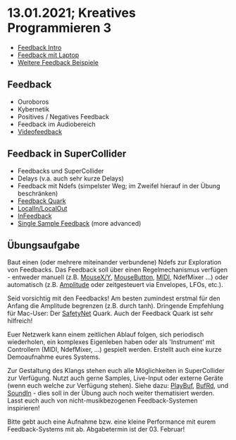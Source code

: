 # 13.01.2021; Kreatives Programmieren 3

* [Feedback Intro](feedback_intro.scd)
* [Feedback mit Laptop](feedback_laptop.scd)
* [Weitere Feedback Beispiele](feedback.scd)

## Feedback

* Ouroboros
* Kybernetik
* Positives / Negatives Feedback
* Feedback im Audiobereich
* [Videofeedback](https://www.youtube.com/watch?v=B4Kn3djJMCE)

## Feedback in SuperCollider

* Feedbacks und SuperCollider
* Delays (v.a. auch sehr kurze Delays)
* Feedback mit Ndefs (simpelster Weg; im Zweifel hierauf in der Übung beschränken)
* [Feedback Quark](https://github.com/supercollider-quarks/Feedback)
* [LocalIn/LocalOut](http://doc.sccode.org/Classes/LocalIn.html)
* [InFeedback](http://doc.sccode.org/Classes/InFeedback.html)
* [Single Sample Feedback](https://zenodo.org/record/3898757#.X_3NiuhKhhE) (more advanced)

## Übungsaufgabe

Baut einen (oder mehrere miteinander verbundene) Ndefs zur Exploration von Feedbacks. Das Feedback soll über einen Regelmechanismus verfügen - entweder manuell (z.B. [MouseX/Y](https://doc.sccode.org/Classes/MouseX.html), [MouseButton](https://doc.sccode.org/Classes/MouseButton.html), [MIDI](https://github.com/cappelnord/Kreatives-Programmieren-II-2020-2021/blob/master/FAQ/midi_cc.scd), NdefMixer ...) oder automatisch (z.B. [Amplitude](https://doc.sccode.org/Classes/Amplitude.html) oder zeitgesteuert via Envelopes, LFOs, etc.).

Seid vorsichtig mit den Feedbacks! Am besten zumindest erstmal für den Anfang die Amplitude begrenzen (z.B. durch tanh). Dringende Empfehlung für Mac-User: Der [SafetyNet](https://supercollider.github.io/download) Quark. Auch der Feedback Quark ist sehr hilfreich!

Euer Netzwerk kann einem zeitlichen Ablauf folgen, sich periodisch wiederholen, ein komplexes Eigenleben haben oder als 'Instrument' mit Controllern (MIDI, NdefMixer, ...) gespielt werden. Erstellt auch eine kurze Demoaufnahme eures Systems.

Zur Gestaltung des Klangs stehen euch alle Möglichkeiten in SuperCollider zur Verfügung. Nutzt auch gerne Samples, Live-Input oder externe Geräte (wenn euch welche zur Verfügung stehen). Siehe dazu: [PlayBuf](https://doc.sccode.org/Classes/PlayBuf.html), [BufRd](https://doc.sccode.org/Classes/BufRd.html), und [SoundIn](https://doc.sccode.org/Classes/SoundIn.html) - dies soll in der Übung auch noch weiter thematisiert werden. Lasst euch auch von nicht-musikbezogenen Feedback-Systemen inspirieren!

Bitte gebt auch eine Aufnahme bzw. eine kleine Performance mit eurem Feedback-Systems mit ab. Abgabetermin ist der 03. Februar!